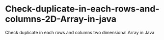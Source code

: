 # Check-duplicate-in-each-rows-and-columns-2D-Array-in-java
Check duplicate in each rows and columns two dimensional Array in Java
